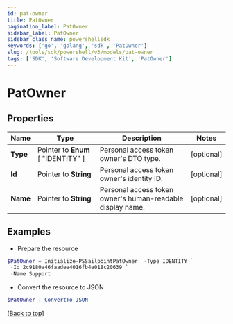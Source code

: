 ```yaml
---
id: pat-owner
title: PatOwner
pagination_label: PatOwner
sidebar_label: PatOwner
sidebar_class_name: powershellsdk
keywords: ['go', 'golang', 'sdk', 'PatOwner'] 
slug: /tools/sdk/powershell/v3/models/pat-owner
tags: ['SDK', 'Software Development Kit', 'PatOwner']
---
```



# PatOwner

## Properties

Name | Type | Description | Notes
------------ | ------------- | ------------- | -------------
**Type** |  Pointer to  **Enum** [  "IDENTITY" ] | Personal access token owner&#39;s DTO type. | [optional] 
**Id** |  Pointer to **String** | Personal access token owner&#39;s identity ID. | [optional] 
**Name** |  Pointer to **String** | Personal access token owner&#39;s human-readable display name. | [optional] 

## Examples

- Prepare the resource
```powershell
$PatOwner = Initialize-PSSailpointPatOwner  -Type IDENTITY `
 -Id 2c9180a46faadee4016fb4e018c20639 `
 -Name Support
```

- Convert the resource to JSON
```powershell
$PatOwner | ConvertTo-JSON
```


[[Back to top]](#) 

